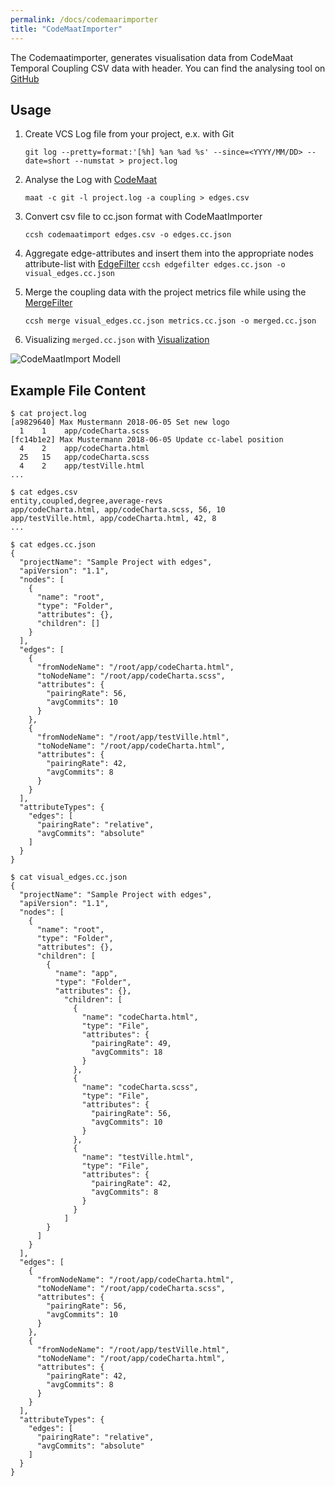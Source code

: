 ```yaml
---
permalink: /docs/codemaarimporter
title: "CodeMaatImporter"
---
```


The Codemaatimporter, generates visualisation data from CodeMaat Temporal Coupling CSV data with header. You can find the analysing tool on [GitHub](https://github.com/adamtornhill/code-maat)

## Usage

1. Create VCS Log file from your project, e.x. with Git

   `git log --pretty=format:'[%h] %an %ad %s' --since=<YYYY/MM/DD> --date=short --numstat > project.log`

2. Analyse the Log with [CodeMaat](https://github.com/adamtornhill/code-maat)

   `maat -c git -l project.log -a coupling > edges.csv`

3. Convert csv file to cc.json format with CodeMaatImporter

   `ccsh codemaatimport edges.csv -o edges.cc.json`

4. Aggregate edge-attributes and insert them into the appropriate nodes attribute-list with [EdgeFilter](https://github.com/MaibornWolff/codecharta/blob/master/analysis/filter/EdgeFilter/README.md)
   `ccsh edgefilter edges.cc.json -o visual_edges.cc.json`
5. Merge the coupling data with the project metrics file while using the [MergeFilter](https://github.com/MaibornWolff/codecharta/blob/master/analysis/filter/MergeFilter/README.md)

   `ccsh merge visual_edges.cc.json metrics.cc.json -o merged.cc.json`

6. Visualizing `merged.cc.json` with [Visualization](https://github.com/MaibornWolff/codecharta/tree/master/visualization)

![CodeMaatImport Modell](src/codemaatimport-modell.jpg)

## Example File Content

```
$ cat project.log
[a9829640] Max Mustermann 2018-06-05 Set new logo
  1    1    app/codeCharta.scss
[fc14b1e2] Max Mustermann 2018-06-05 Update cc-label position
  4    2    app/codeCharta.html
  25   15   app/codeCharta.scss
  4    2    app/testVille.html
...
```

```
$ cat edges.csv
entity,coupled,degree,average-revs
app/codeCharta.html, app/codeCharta.scss, 56, 10
app/testVille.html, app/codeCharta.html, 42, 8
...
```

```
$ cat edges.cc.json
{
  "projectName": "Sample Project with edges",
  "apiVersion": "1.1",
  "nodes": [
    {
      "name": "root",
      "type": "Folder",
      "attributes": {},
      "children": []
    }
  ],
  "edges": [
    {
      "fromNodeName": "/root/app/codeCharta.html",
      "toNodeName": "/root/app/codeCharta.scss",
      "attributes": {
        "pairingRate": 56,
        "avgCommits": 10
      }
    },
    {
      "fromNodeName": "/root/app/testVille.html",
      "toNodeName": "/root/app/codeCharta.html",
      "attributes": {
        "pairingRate": 42,
        "avgCommits": 8
      }
    }
  ],
  "attributeTypes": {
    "edges": [
      "pairingRate": "relative",
      "avgCommits": "absolute"
    ]
  }
}
```

```
$ cat visual_edges.cc.json
{
  "projectName": "Sample Project with edges",
  "apiVersion": "1.1",
  "nodes": [
    {
      "name": "root",
      "type": "Folder",
      "attributes": {},
      "children": [
        {
          "name": "app",
          "type": "Folder",
          "attributes": {},
            "children": [
              {
                "name": "codeCharta.html",
                "type": "File",
                "attributes": {
                  "pairingRate": 49,
                  "avgCommits": 18
                }
              },
              {
                "name": "codeCharta.scss",
                "type": "File",
                "attributes": {
                  "pairingRate": 56,
                  "avgCommits": 10
                }
              },
              {
                "name": "testVille.html",
                "type": "File",
                "attributes": {
                  "pairingRate": 42,
                  "avgCommits": 8
                }
              }
            ]
        }
      ]
    }
  ],
  "edges": [
    {
      "fromNodeName": "/root/app/codeCharta.html",
      "toNodeName": "/root/app/codeCharta.scss",
      "attributes": {
        "pairingRate": 56,
        "avgCommits": 10
      }
    },
    {
      "fromNodeName": "/root/app/testVille.html",
      "toNodeName": "/root/app/codeCharta.html",
      "attributes": {
        "pairingRate": 42,
        "avgCommits": 8
      }
    }
  ],
  "attributeTypes": {
    "edges": [
      "pairingRate": "relative",
      "avgCommits": "absolute"
    ]
  }
}
```
